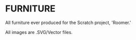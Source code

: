 # FURNITURE
All furniture ever produced for the Scratch project, 'Roomer.'

All images are .SVG/Vector files.

